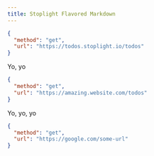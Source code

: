 ```yaml
---
title: Stoplight Flavored Markdown
---
```


```json http
{
  "method": "get",
  "url": "https://todos.stoplight.io/todos"
}
```

Yo, yo

```json http
{
  "method": "get",
  "url": "https://amazing.website.com/todos"
}
```

Yo, yo, yo

```json http
{
  "method": "get",
  "url": "https://google.com/some-url"
}
```
